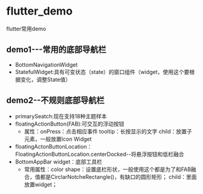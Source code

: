 # flutter_demo
flutter常用demo
## demo1---常用的底部导航栏
  - BottomNavigationWidget
  - StatefulWidget:具有可变状态（state）的窗口组件（widget，使用这个要根据变化，调整State值）
## demo2--不规则底部导航栏
  - primarySeatch:现在支持18种主题样本
  - floatingActionButton(FAB):可交互的浮动按钮
    - 属性：onPress：点击相应事件
           tooltip：长按显示的文字
           child：放置子元素，一般放置Icon Widget
  - floatingActonButtonLocation：FloatingActionButtonLocation.centerDocked--将悬浮按钮和低栏融合
  - BottomAppBar widget：底部工具栏
    - 常用属性：color
              shape：设置底栏形状，一般使用这个都是为了和FAB融合，值都是CirclarNotcheRectangle()，有缺口的圆形矩形；
              child：里面放置widget；
